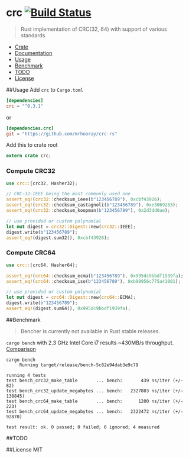 # crc [![Build Status](https://travis-ci.org/mrhooray/crc-rs.svg?branch=master)](https://travis-ci.org/mrhooray/crc-rs)
> Rust implementation of CRC(32, 64) with support of various standards

* [Crate](https://crates.io/crates/crc)
* [Documentation](http://mrhooray.github.io/crc-rs/crc/index.html)
* [Usage](#usage)
* [Benchmark](#benchmark)
* [TODO](#todo)
* [License](#license)

##Usage
Add `crc` to `Cargo.toml`
```toml
[dependencies]
crc = "^0.3.1"
```
or
```toml
[dependencies.crc]
git = "https://github.com/mrhooray/crc-rs"
```

Add this to crate root
```rust
extern crate crc;
```

### Compute CRC32
```rust
use crc::{crc32, Hasher32};

// CRC-32-IEEE being the most commonly used one
assert_eq!(crc32::checksum_ieee(b"123456789"), 0xcbf43926);
assert_eq!(crc32::checksum_castagnoli(b"123456789"), 0xe3069283);
assert_eq!(crc32::checksum_koopman(b"123456789"), 0x2d3dd0ae);

// use provided or custom polynomial
let mut digest = crc32::Digest::new(crc32::IEEE);
digest.write(b"123456789");
assert_eq!(digest.sum32(), 0xcbf43926);
```

### Compute CRC64
```rust
use crc::{crc64, Hasher64};

assert_eq!(crc64::checksum_ecma(b"123456789"), 0x995dc9bbdf1939fa);
assert_eq!(crc64::checksum_iso(b"123456789"), 0xb90956c775a41001);

// use provided or custom polynomial
let mut digest = crc64::Digest::new(crc64::ECMA);
digest.write(b"123456789");
assert_eq!(digest.sum64(), 0x995dc9bbdf1939fa);
```

##Benchmark
> Bencher is currently not available in Rust stable releases.

`cargo bench` with 2.3 GHz Intel Core i7 results ~430MB/s throughput. [Comparison](http://create.stephan-brumme.com/crc32/)
```
cargo bench
     Running target/release/bench-5c82e94dab3e9c79

running 4 tests
test bench_crc32_make_table       ... bench:       439 ns/iter (+/- 82)
test bench_crc32_update_megabytes ... bench:   2327803 ns/iter (+/- 138845)
test bench_crc64_make_table       ... bench:      1200 ns/iter (+/- 223)
test bench_crc64_update_megabytes ... bench:   2322472 ns/iter (+/- 92870)

test result: ok. 0 passed; 0 failed; 0 ignored; 4 measured
```

##TODO

##License
MIT
